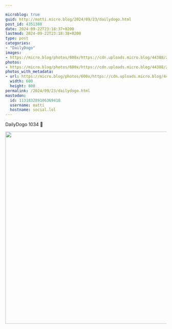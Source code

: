 ```yaml
---

microblog: true
guid: http://matti.micro.blog/2024/09/23/dailydogo.html
post_id: 4351308
date: 2024-09-22T23:18:37+0200
lastmod: 2024-09-22T23:18:38+0200
type: post
categories:
- "DailyDogo"
images:
- https://micro.blog/photos/600x/https://cdn.uploads.micro.blog/44388/2024/b9c1063b44a1400cad1702e5b487ffe6.jpg
photos:
- https://micro.blog/photos/600x/https://cdn.uploads.micro.blog/44388/2024/b9c1063b44a1400cad1702e5b487ffe6.jpg
photos_with_metadata:
- url: https://micro.blog/photos/600x/https://cdn.uploads.micro.blog/44388/2024/b9c1063b44a1400cad1702e5b487ffe6.jpg
  width: 600
  height: 800
permalink: /2024/09/23/dailydogo.html
mastodon:
  id: 113183289106369418
  username: matti
  hostname: social.lol
---
```

DailyDogo 1034 🐶

<img src="/media/uploads/2024/b9c1063b44a1400cad1702e5b487ffe6.jpg" width="600" alt="" />
